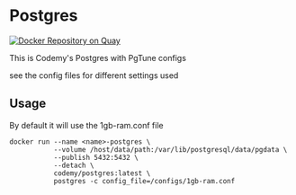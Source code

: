 # Postgres

[![Docker Repository on Quay](https://quay.io/repository/codemy/postgres/status "Docker Repository on Quay")](https://quay.io/repository/codemy/postgres)

This is Codemy's Postgres with PgTune configs

see the config files for different settings used

## Usage

By default it will use the 1gb-ram.conf file

```shell
docker run --name <name>-postgres \
           --volume /host/data/path:/var/lib/postgresql/data/pgdata \
           --publish 5432:5432 \
           --detach \
           codemy/postgres:latest \
           postgres -c config_file=/configs/1gb-ram.conf
```


